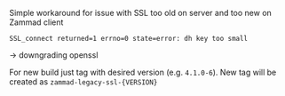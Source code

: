 Simple workaround for issue with SSL too old on server and too new on Zammad client
```
SSL_connect returned=1 errno=0 state=error: dh key too small
```

-> downgrading openssl

For new build just tag with desired version (e.g. `4.1.0-6`). New tag will be created as `zammad-legacy-ssl-{VERSION}`
